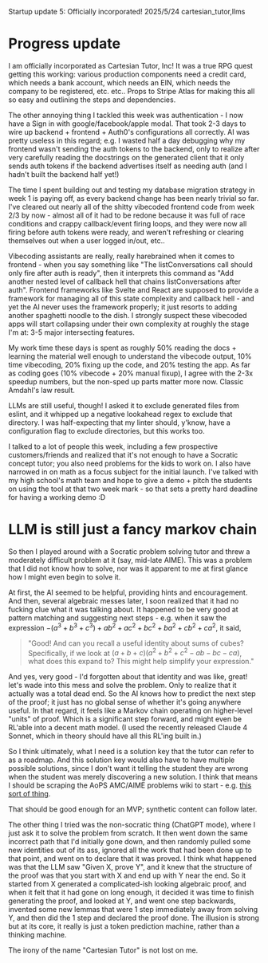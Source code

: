 Startup update 5: Officially incorporated!
2025/5/24
cartesian_tutor,llms

# Progress update

I am officially incorporated as Cartesian Tutor, Inc! It was a true RPG quest getting this working: various production components need a credit card, which needs a bank account, which needs an EIN, which needs the company to be registered, etc. etc.. Props to Stripe Atlas for making this all so easy and outlining the steps and dependencies. 

The other annoying thing I tackled this week was authentication - I now have a Sign in with google/facebook/apple modal. That took 2-3 days to wire up backend + frontend + Auth0's configurations all correctly. AI was pretty useless in this regard; e.g. I wasted half a day debugging why my frontend wasn't sending the auth tokens to the backend, only to realize after very carefully reading the docstrings on the generated client that it only sends auth tokens if the backend advertises itself as needing auth (and I hadn't built the backend half yet!)

The time I spent building out and testing my database migration strategy in week 1 is paying off, as every backend change has been nearly trivial so far. I've cleared out nearly all of the shitty vibecoded frontend code from week 2/3 by now - almost all of it had to be redone because it was full of race conditions and crappy callback/event firing loops, and they were now all firing before auth tokens were ready, and weren't refreshing or clearing themselves out when a user logged in/out, etc..

Vibecoding assistants are really, really harebrained when it comes to frontend - when you say something like "The listConversations call should only fire after auth is ready", then it interprets this command as "Add another nested level of callback hell that chains listConversations after auth". Frontend frameworks like Svelte and React are supposed to provide a framework for managing all of this state complexity and callback hell - and yet the AI never uses the framework properly; it just resorts to adding another spaghetti noodle to the dish. I strongly suspect these vibecoded apps will start collapsing under their own complexity at roughly the stage I'm at: 3-5 major intersecting features.

My work time these days is spent as roughly 50% reading the docs + learning the material well enough to understand the vibecode output, 10% time vibecoding, 20% fixing up the code, and 20% testing the app. As far as coding goes (10% vibecode + 20% manual fixup), I agree with the 2-3x speedup numbers, but the non-sped up parts matter more now. Classic Amdahl's law result.

LLMs are still useful, though! I asked it to exclude generated files from eslint, and it whipped up a negative lookahead regex to exclude that directory. I was half-expecting that my linter should, y'know, have a configuration flag to exclude directories, but this works too.

I talked to a lot of people this week, including a few prospective customers/friends and realized that it's not enough to have a Socratic concept tutor; you also need problems for the kids to work on. I also have narrowed in on math as a focus subject for the initial launch. I've talked with my high school's math team and hope to give a demo + pitch the students on using the tool at that two week mark - so that sets a pretty hard deadline for having a working demo :D

# LLM is still just a fancy markov chain

So then I played around with a Socratic problem solving tutor and threw a moderately difficult problem at it (say, mid-late AIME). This was a problem that I did not know how to solve, nor was it apparent to me at first glance how I might even begin to solve it.

At first, the AI seemed to be helpful, providing hints and encouragement. And then, several algebraic messes later, I soon realized that it had no fucking clue what it was talking about. It happened to be very good at pattern matching and suggesting next steps - e.g. when it saw the expression $-(a^3 + b^3 + c^3) + ab^2 + ac^2 + bc^2 + ba^2 + cb^2 + ca^2$, it said,

> "Good! And can you recall a useful identity about sums of cubes?
> Specifically, if we look at $(a+b+c)(a^2+b^2+c^2−ab−bc−ca)$, what does this expand to?
> This might help simplify your expression."

And yes, very good - I'd forgotten about that identity and was like, great! let's wade into this mess and solve the problem. Only to realize that it actually was a total dead end. So the AI knows how to predict the next step of the proof; it just has no global sense of whether it's going anywhere useful. In that regard, it feels like a Markov chain operating on higher-level "units" of proof. Which is a significant step forward, and might even be RL'able into a decent math model. (I used the recently released Claude 4 Sonnet, which in theory should have all this RL'ing built in.)

So I think ultimately, what I need is a solution key that the tutor can refer to as a roadmap. And this solution key would also have to have multiple possible solutions, since I don't want it telling the student they are wrong when the student was merely discovering a new solution. I think that means I should be scraping the AoPS AMC/AIME problems wiki to start - e.g. [this sort of thing](https://artofproblemsolving.com/wiki/index.php/2024_AMC_12A_Problems/Problem_25).

That should be good enough for an MVP; synthetic content can follow later.

The other thing I tried was the non-socratic thing (ChatGPT mode), where I just ask it to solve the problem from scratch. It then went down the same incorrect path that I'd initially gone down, and then randomly pulled some new identities out of its ass, ignored all the work that had been done up to that point, and went on to declare that it was proved. I think what happened was that the LLM saw "Given X, prove Y", and it knew that the structure of the proof was that you start with X and end up with Y near the end. So it started from X generated a complicated-ish looking algebraic proof, and when it felt that it had gone on long enough, it decided it was time to finish generating the proof, and looked at Y, and went one step backwards, invented some new lemmas that were 1 step immediately away from solving Y, and then did the 1 step and declared the proof done. The illusion is strong but at its core, it really is just a token prediction machine, rather than a thinking machine.

The irony of the name "Cartesian Tutor" is not lost on me. 